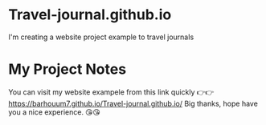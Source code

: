 # Travel-journal.github.io
I'm creating a website project example to travel journals
# My Project Notes
You can visit my website exampele from this link quickly 👉👉 https://barhouum7.github.io/Travel-journal.github.io/ Big thanks, hope have you a nice experience. 😘😘
